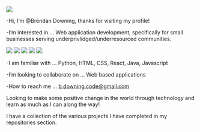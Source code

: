 
<img align="center" src="https://github-readme-stats.vercel.app/api/?username=Downster&theme=<THEME_NAME>" />

-Hi, I’m @Brendan Downing, thanks for visiting my profile!

-I’m interested in ... Web application development, specifically for small businesses serving underprivlidged/underresourced communities.


![](https://img.shields.io/badge/Code-Javascript-informational?style=flat&logo=<LOGO_NAME>&logoColor=white&color=2bbc8a) ![](https://img.shields.io/badge/Code-Python-informational?style=flat&logo=<LOGO_NAME>&logoColor=white&color=2bbc8a) ![](https://img.shields.io/badge/Code-React-informational?style=flat&logo=<LOGO_NAME>&logoColor=white&color=2bbc8a) ![](https://img.shields.io/badge/Code-Java-informational?style=flat&logo=<LOGO_NAME>&logoColor=white&color=2bbc8a) ![](https://img.shields.io/badge/Editor-VSCode-informational?style=flat&logo=<LOGO_NAME>&logoColor=white&color=2bbc8a)

-I am familiar with ... Python, HTML, CSS, React, Java, Javascript

-I’m looking to collaborate on ... Web based applications

-How to reach me ... b.downing.code@gmail.com

Looking to make some positive change in the world through technology and learn as much as I can along the way!

I have a collection of the various projects I have completed in my repositories section.




